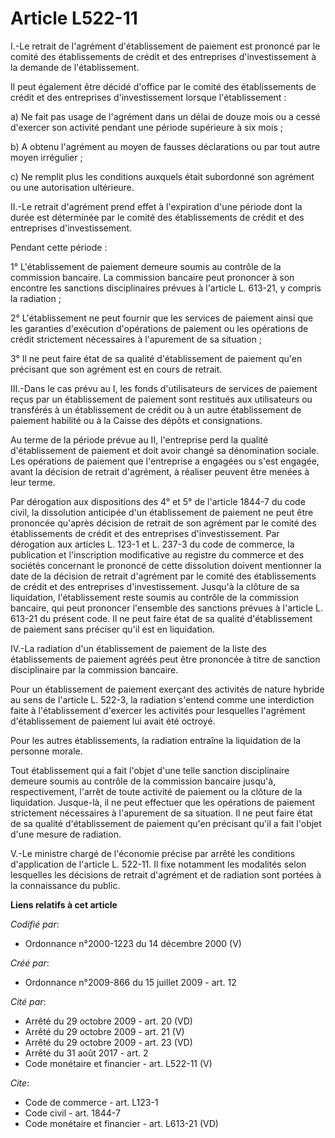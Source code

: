 # Article L522-11

I.-Le retrait de l'agrément d'établissement de paiement est prononcé par le comité des établissements de crédit et des
entreprises d'investissement à la demande de l'établissement. 

Il peut également être décidé d'office par le comité des établissements de crédit et des entreprises d'investissement lorsque
l'établissement : 

a) Ne fait pas usage de l'agrément dans un délai de douze mois ou a cessé d'exercer son activité pendant une période
supérieure à six mois ; 

b) A obtenu l'agrément au moyen de fausses déclarations ou par tout autre moyen irrégulier ; 

c) Ne remplit plus les conditions auxquels était subordonné son agrément ou une autorisation ultérieure. 

II.-Le retrait d'agrément prend effet à l'expiration d'une période dont la durée est déterminée par le comité des
établissements de crédit et des entreprises d'investissement. 

Pendant cette période : 

1° L'établissement de paiement demeure soumis au contrôle de la commission bancaire. La commission bancaire peut prononcer à
son encontre les sanctions disciplinaires prévues à l'article L. 613-21, y compris la radiation ; 

2° L'établissement ne peut fournir que les services de paiement ainsi que les garanties d'exécution d'opérations de paiement
ou les opérations de crédit strictement nécessaires à l'apurement de sa situation ; 

3° Il ne peut faire état de sa qualité d'établissement de paiement qu'en précisant que son agrément est en cours de retrait. 

III.-Dans le cas prévu au I, les fonds d'utilisateurs de services de paiement reçus par un établissement de paiement sont
restitués aux utilisateurs ou transférés à un établissement de crédit ou à un autre établissement de paiement habilité ou à
la Caisse des dépôts et consignations. 

Au terme de la période prévue au II, l'entreprise perd la qualité d'établissement de paiement et doit avoir changé sa
dénomination sociale. Les opérations de paiement que l'entreprise a engagées ou s'est engagée, avant la décision de retrait
d'agrément, à réaliser peuvent être menées à leur terme. 

Par dérogation aux dispositions des 4° et 5° de l'article 1844-7 du code civil, la dissolution anticipée d'un établissement
de paiement ne peut être prononcée qu'après décision de retrait de son agrément par le comité des établissements de crédit et
des entreprises d'investissement. Par dérogation aux articles L. 123-1 et L. 237-3 du code de commerce, la publication et
l'inscription modificative au registre du commerce et des sociétés concernant le prononcé de cette dissolution doivent
mentionner la date de la décision de retrait d'agrément par le comité des établissements de crédit et des entreprises
d'investissement. Jusqu'à la clôture de sa liquidation, l'établissement reste soumis au contrôle de la commission bancaire,
qui peut prononcer l'ensemble des sanctions prévues à l'article L. 613-21 du présent code. Il ne peut faire état de sa
qualité d'établissement de paiement sans préciser qu'il est en liquidation. 

IV.-La radiation d'un établissement de paiement de la liste des établissements de paiement agréés peut être prononcée à titre
de sanction disciplinaire par la commission bancaire. 

Pour un établissement de paiement exerçant des activités de nature hybride au sens de l'article L. 522-3, la radiation
s'entend comme une interdiction faite à l'établissement d'exercer les activités pour lesquelles l'agrément d'établissement de
paiement lui avait été octroyé. 

Pour les autres établissements, la radiation entraîne la liquidation de la personne morale. 

Tout établissement qui a fait l'objet d'une telle sanction disciplinaire demeure soumis au contrôle de la commission bancaire
jusqu'à, respectivement, l'arrêt de toute activité de paiement ou la clôture de la liquidation. Jusque-là, il ne peut
effectuer que les opérations de paiement strictement nécessaires à l'apurement de sa situation. Il ne peut faire état de sa
qualité d'établissement de paiement qu'en précisant qu'il a fait l'objet d'une mesure de radiation.

V.-Le ministre chargé de l'économie précise par arrêté les conditions d'application de l'article L. 522-11. Il fixe notamment
les modalités selon lesquelles les décisions de retrait d'agrément et de radiation sont portées à la connaissance du public.

**Liens relatifs à cet article**

_Codifié par_:

  - Ordonnance n°2000-1223 du 14 décembre 2000 (V)

_Créé par_:

  - Ordonnance n°2009-866 du 15 juillet 2009 - art. 12

_Cité par_:

  - Arrêté du 29 octobre 2009 - art. 20 (VD)
  - Arrêté du 29 octobre 2009 - art. 21 (V)
  - Arrêté du 29 octobre 2009 - art. 23 (VD)
  - Arrêté du 31 août 2017 - art. 2
  - Code monétaire et financier - art. L522-11 (V)

_Cite_:

  - Code de commerce - art. L123-1
  - Code civil - art. 1844-7
  - Code monétaire et financier - art. L613-21 (VD)
